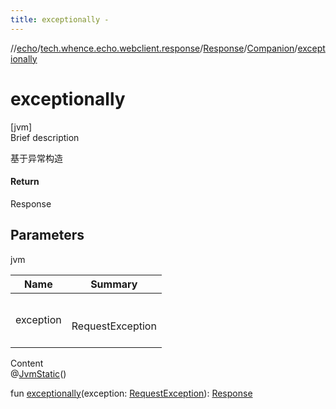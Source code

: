 ```yaml
---
title: exceptionally -
---
```

//[echo](../../../index.md)/[tech.whence.echo.webclient.response](../../index.md)/[Response](../index.md)/[Companion](index.md)/[exceptionally](exceptionally.md)



# exceptionally  
[jvm]  
Brief description  


基于异常构造



#### Return  


Response



## Parameters  
  
jvm  
  
|  Name|  Summary| 
|---|---|
| exception| <br><br>RequestException<br><br>
  
  
Content  
@[JvmStatic](https://kotlinlang.org/api/latest/jvm/stdlib/kotlin.jvm/-jvm-static/index.html)()  
  
fun [exceptionally](exceptionally.md)(exception: [RequestException](../../../tech.whence.echo.webclient.request.exception/-request-exception/index.md)): [Response](../index.md)  



